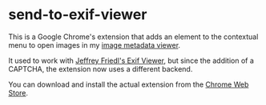send-to-exif-viewer
===================

This is a Google Chrome's extension that adds an element to the contextual menu to open images in my [image metadata viewer](https://metadataviewer.herokuapp.com/).

It used to work with [Jeffrey Friedl's Exif Viewer](http://regex.info/exif.cgi), but since the addition of a CAPTCHA, the extension now uses a different backend.

You can download and install the actual extension from the [Chrome Web Store](https://chrome.google.com/webstore/detail/send-to-jeffreys-exif-vie/gogiienhpamfmodmlnhdljokkjiapfck).
